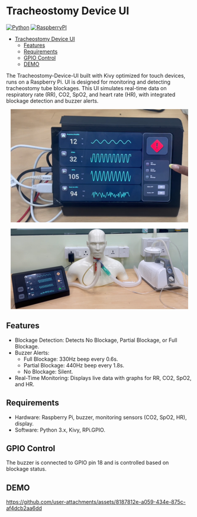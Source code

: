 ﻿# Tracheostomy Device UI

[![Python](https://img.shields.io/badge/Python-3776AB?&logo=python&logoColor=white)](https://www.python.org/)
[![RaspberryPI](https://img.shields.io/badge/Raspberry%20Pi-A22846?&logo=Raspberry%20Pi&logoColor=white)](https://www.raspberrypi.org/)


- [Tracheostomy Device UI](#tracheostomy-device-ui)
  - [Features](#features)
  - [Requirements](#requirements)
  - [GPIO Control](#gpio-control)
  - [DEMO](#demo)

The Tracheostomy-Device-UI built with Kivy optimized for touch devices, runs on a Raspberry Pi. UI is designed for monitoring and detecting tracheostomy tube blockages. This UI simulates real-time data on respiratory rate (RR), CO2, SpO2, and heart rate (HR), with integrated blockage detection and buzzer alerts.

<p align="center"> <img alt="IVD UI" src="assets/readme/UI.png" width="480"></p>
<p align="center"> <img alt="IVD DEMO" src="assets/readme/DEMO.png" width="480"></p>

## Features

- Blockage Detection: Detects No Blockage, Partial Blockage, or Full Blockage.
- Buzzer Alerts:
  - Full Blockage: 330Hz beep every 0.6s.
  - Partial Blockage: 440Hz beep every 1.8s.
  - No Blockage: Silent.
- Real-Time Monitoring: Displays live data with graphs for RR, CO2, SpO2, and HR.

## Requirements

- Hardware: Raspberry Pi, buzzer, monitoring sensors (CO2, SpO2, HR), display.
- Software: Python 3.x, Kivy, RPi.GPIO.

## GPIO Control

The buzzer is connected to GPIO pin 18 and is controlled based on blockage status.

## DEMO

https://github.com/user-attachments/assets/8187812e-a059-434e-875c-af4dcb2aa6dd
